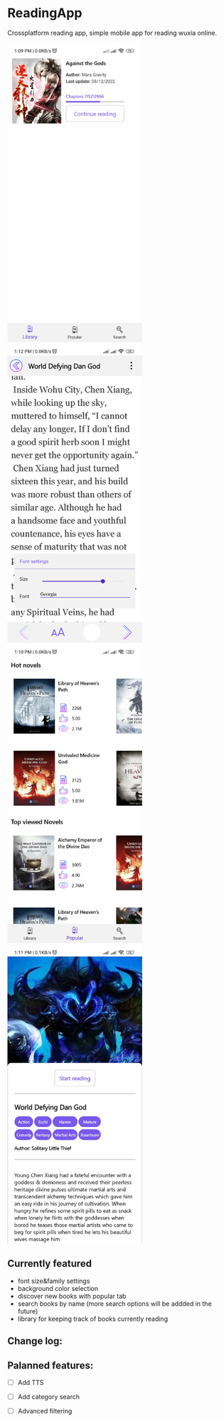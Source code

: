 # ReadingApp
Crossplatform reading app, simple mobile app for reading wuxia online.


<div align="top">
  <img src=images/library.jpg height=672 width=303 align=""/>
  
  <img src=images/reading.jpg height=672 width=303 align=""/>
</div>
<div align="bottom">
  <img src=images/popular.jpg height=672 width=303 align=""/> 
  <img src=images/details.jpg height=672 width=303 align=""/>  
</div>

## Currently featured
- font size&family settings
- background color selection
- discover new books with popular tab
- search books by name (more search options will be addded in the future)
- library for keeping track of books currently reading


## Change log:
## Palanned features:
- [ ] Add TTS 
- [ ] Add category search
- [ ] Advanced filtering


